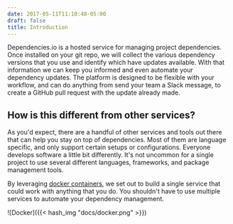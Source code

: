 ```yaml
---
date: 2017-05-11T11:10:48-05:00
draft: false
title: Introduction
---
```


Dependencies.io is a hosted service for managing project dependencies. Once
installed on your git repo, we will collect the various dependency versions that
you use and identify which have updates available. With that information we can
keep you informed and even automate your dependency updates. The platform is
designed to be flexible with your workflow, and can do anything from send your
team a Slack message, to create a GitHub pull request with the update already
made.

## How is this different from other services?

As you'd expect, there are a handful of other services and tools out there that
can help you stay on top of dependencies. Most of them are language specific,
and only support certain setups or configurations. Everyone develops software a
little bit differently. It's not uncommon for a single project to use several
different languages, frameworks, and package management tools.

By leveraging [docker containers](https://www.docker.com/what-container), we set out to build a single service that
could work with anything that you do. You shouldn't have to use multiple
services to automate your dependency management.

![Docker]({{< hash_img "docs/docker.png" >}})
